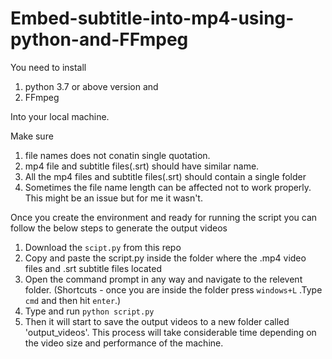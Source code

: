 # Embed-subtitle-into-mp4-using-python-and-FFmpeg

You need to install

1. python 3.7 or above version and
2. FFmpeg

Into your local machine.

Make sure

1. file names does not conatin single quotation.
2. mp4 file and subtitle files(.srt) should have similar name.
3. All the mp4 files and subtitle files(.srt) should contain a single folder
4. Sometimes the file name length can be affected not to work properly. This might be an issue but for me it wasn't.

Once you create the environment and ready for running the script you can follow the below steps to generate the output videos

1. Download the `scipt.py` from this repo
2. Copy and paste the script.py inside the folder where the .mp4 video files and .srt subtitle files located
3. Open the command prompt in any way and navigate to the relevent folder. (Shortcuts - once you are inside the folder press `windows+L` .Type `cmd` and then hit `enter`.)
4. Type and run `python script.py`
5. Then it will start to save the output videos to a new folder called 'output_videos'. This process will take considerable time depending on the video size and performance of the machine.

